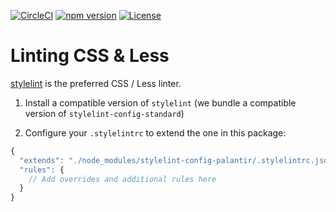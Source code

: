 [![CircleCI](https://circleci.com/gh/palantir/stylelint-config-palantir.svg?style=shield&circle-token=f4447e3c4df0f0edee55b1f1823f07bb43c94604)](https://circleci.com/gh/palantir/stylelint-config-palantir)
[![npm version](https://badge.fury.io/js/stylelint-config-palantir.svg)](https://badge.fury.io/js/stylelint-config-palantir)
[![License](https://img.shields.io/badge/License-Apache%202.0-blue.svg)](https://opensource.org/licenses/Apache-2.0)

# Linting CSS & Less

[stylelint](https://github.com/stylelint/stylelint) is the preferred CSS / Less linter.

1. Install a compatible version of `stylelint` (we bundle a compatible version of `stylelint-config-standard`)

2. Configure your `.stylelintrc` to extend the one in this package:

```js
{
  "extends": "./node_modules/stylelint-config-palantir/.stylelintrc.json",
  "rules": {
    // Add overrides and additional rules here
  }
}
```
